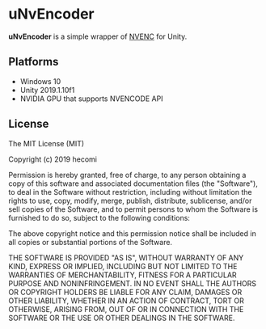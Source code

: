 uNvEncoder
==========

**uNvEncoder** is a simple wrapper of [NVENC](https://developer.nvidia.com/nvidia-video-codec-sdk) for Unity.

Platforms
---------

- Windows 10
- Unity 2019.1.10f1
- NVIDIA GPU that supports NVENCODE API


License
-------

The MIT License (MIT)

Copyright (c) 2019 hecomi

Permission is hereby granted, free of charge, to any person obtaining a copy of
this software and associated documentation files (the "Software"), to deal in
the Software without restriction, including without limitation the rights to
use, copy, modify, merge, publish, distribute, sublicense, and/or sell copies of
the Software, and to permit persons to whom the Software is furnished to do so,
subject to the following conditions:

The above copyright notice and this permission notice shall be included in all
copies or substantial portions of the Software.

THE SOFTWARE IS PROVIDED "AS IS", WITHOUT WARRANTY OF ANY KIND, EXPRESS OR
IMPLIED, INCLUDING BUT NOT LIMITED TO THE WARRANTIES OF MERCHANTABILITY, FITNESS
FOR A PARTICULAR PURPOSE AND NONINFRINGEMENT. IN NO EVENT SHALL THE AUTHORS OR
COPYRIGHT HOLDERS BE LIABLE FOR ANY CLAIM, DAMAGES OR OTHER LIABILITY, WHETHER
IN AN ACTION OF CONTRACT, TORT OR OTHERWISE, ARISING FROM, OUT OF OR IN
CONNECTION WITH THE SOFTWARE OR THE USE OR OTHER DEALINGS IN THE SOFTWARE.
